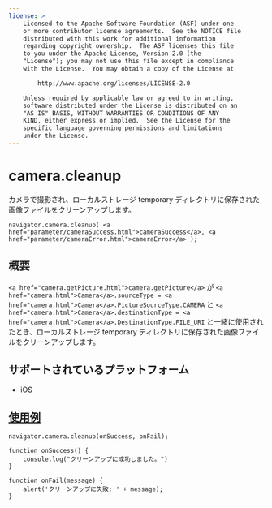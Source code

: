 ```yaml
---
license: >
    Licensed to the Apache Software Foundation (ASF) under one
    or more contributor license agreements.  See the NOTICE file
    distributed with this work for additional information
    regarding copyright ownership.  The ASF licenses this file
    to you under the Apache License, Version 2.0 (the
    "License"); you may not use this file except in compliance
    with the License.  You may obtain a copy of the License at

        http://www.apache.org/licenses/LICENSE-2.0

    Unless required by applicable law or agreed to in writing,
    software distributed under the License is distributed on an
    "AS IS" BASIS, WITHOUT WARRANTIES OR CONDITIONS OF ANY
    KIND, either express or implied.  See the License for the
    specific language governing permissions and limitations
    under the License.
---
```


camera.cleanup
=================

カメラで撮影され、ローカルストレージ temporary ディレクトリに保存された画像ファイルをクリーンアップします。

    navigator.camera.cleanup( <a href="parameter/cameraSuccess.html">cameraSuccess</a>, <a href="parameter/cameraError.html">cameraError</a> );

概要
-----------

`<a href="camera.getPicture.html">camera.getPicture</a>` が `<a href="camera.html">Camera</a>.sourceType = <a href="camera.html">Camera</a>.PictureSourceType.CAMERA` と `<a href="camera.html">Camera</a>.destinationType = <a href="camera.html">Camera</a>.DestinationType.FILE_URI` と一緒に使用されたとき、ローカルストレージ temporary ディレクトリに保存された画像ファイルをクリーンアップします。


サポートされているプラットフォーム
-------------------

- iOS


<a href="../storage/storage.opendatabase.html">使用例</a>
-------------

    navigator.camera.cleanup(onSuccess, onFail);

    function onSuccess() {
        console.log("クリーンアップに成功しました。")
    }

    function onFail(message) {
        alert('クリーンアップに失敗: ' + message);
    }
